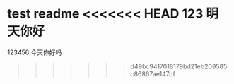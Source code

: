 test readme
<<<<<<< HEAD
123
明天你好
=======
123456
今天你好吗
>>>>>>> d49bc9417018179bd21eb209585c86867ae147df
